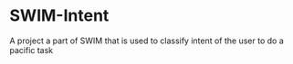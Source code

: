 # SWIM-Intent
A project a part of SWIM that is used to classify intent of the user to do a pacific task
